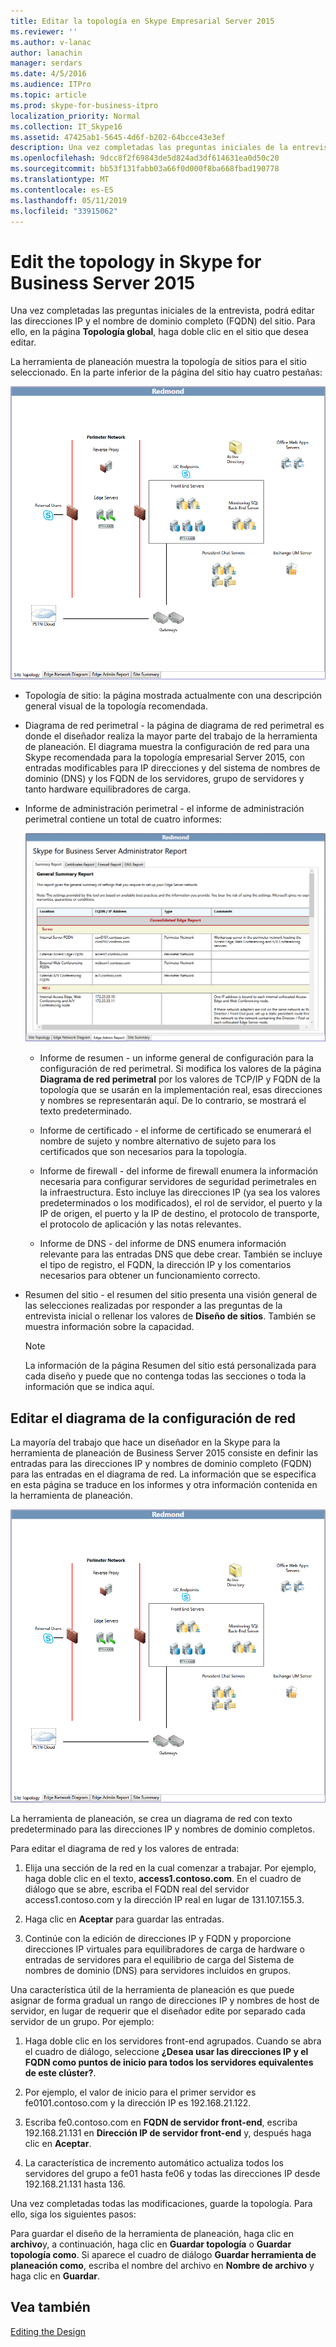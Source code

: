 ```yaml
---
title: Editar la topología en Skype Empresarial Server 2015
ms.reviewer: ''
ms.author: v-lanac
author: lanachin
manager: serdars
ms.date: 4/5/2016
ms.audience: ITPro
ms.topic: article
ms.prod: skype-for-business-itpro
localization_priority: Normal
ms.collection: IT_Skype16
ms.assetid: 47425ab1-5645-4d6f-b202-64bcce43e3ef
description: Una vez completadas las preguntas iniciales de la entrevista, podrá editar las direcciones IP y el nombre de dominio completo (FQDN) del sitio. Para ello, en la página Topología global, haga doble clic en el sitio que desea editar.
ms.openlocfilehash: 9dcc8f2f69843de5d824ad3df614631ea0d50c20
ms.sourcegitcommit: bb53f131fabb03a66f0d000f8ba668fbad190778
ms.translationtype: MT
ms.contentlocale: es-ES
ms.lasthandoff: 05/11/2019
ms.locfileid: "33915062"
---
```

# <a name="edit-the-topology-in-skype-for-business-server-2015"></a>Edit the topology in Skype for Business Server 2015

Una vez completadas las preguntas iniciales de la entrevista, podrá editar las direcciones IP y el nombre de dominio completo (FQDN) del sitio. Para ello, en la página **Topología global**, haga doble clic en el sitio que desea editar.

La herramienta de planeación muestra la topología de sitios para el sitio seleccionado. En la parte inferior de la página del sitio hay cuatro pestañas:

![Herramienta de planeación - Topología del sitio](../../media/Planning_Tool_Site_Topology.png)

- Topología de sitio: la página mostrada actualmente con una descripción general visual de la topología recomendada.

- Diagrama de red perimetral - la página de diagrama de red perimetral es donde el diseñador realiza la mayor parte del trabajo de la herramienta de planeación. El diagrama muestra la configuración de red para una Skype recomendada para la topología empresarial Server 2015, con entradas modificables para IP direcciones y del sistema de nombres de dominio (DNS) y los FQDN de los servidores, grupo de servidores y tanto hardware equilibradores de carga.

- Informe de administración perimetral - el informe de administración perimetral contiene un total de cuatro informes:

     ![Página Informe de administración de servidores perimetrales](../../media/Planning_Tool_Summary_Report.png)

  - Informe de resumen - un informe general de configuración para la configuración de red perimetral. Si modifica los valores de la página **Diagrama de red perimetral** por los valores de TCP/IP y FQDN de la topología que se usarán en la implementación real, esas direcciones y nombres se representarán aquí. De lo contrario, se mostrará el texto predeterminado.

  - Informe de certificado - el informe de certificado se enumerará el nombre de sujeto y nombre alternativo de sujeto para los certificados que son necesarios para la topología.

  - Informe de firewall - del informe de firewall enumera la información necesaria para configurar servidores de seguridad perimetrales en la infraestructura. Esto incluye las direcciones IP (ya sea los valores predeterminados o los modificados), el rol de servidor, el puerto y la IP de origen, el puerto y la IP de destino, el protocolo de transporte, el protocolo de aplicación y las notas relevantes.

  - Informe de DNS - del informe de DNS enumera información relevante para las entradas DNS que debe crear. También se incluye el tipo de registro, el FQDN, la dirección IP y los comentarios necesarios para obtener un funcionamiento correcto.

- Resumen del sitio - el resumen del sitio presenta una visión general de las selecciones realizadas por responder a las preguntas de la entrevista inicial o rellenar los valores de **Diseño de sitios**. También se muestra información sobre la capacidad.

    > [!NOTE]
    > La información de la página Resumen del sitio está personalizada para cada diseño y puede que no contenga todas las secciones o toda la información que se indica aquí.

## <a name="edit-the-network-configuration-diagram"></a>Editar el diagrama de la configuración de red
<a name="Edit_Network_diagram"> </a>

La mayoría del trabajo que hace un diseñador en la Skype para la herramienta de planeación de Business Server 2015 consiste en definir las entradas para las direcciones IP y nombres de dominio completo (FQDN) para las entradas en el diagrama de red. La información que se especifica en esta página se traduce en los informes y otra información contenida en la herramienta de planeación.

![Diagrama de red de la Herramienta de planeación](../../media/Planning_Tool_Network_Diagram.png)

La herramienta de planeación, se crea un diagrama de red con texto predeterminado para las direcciones IP y nombres de dominio completos.

Para editar el diagrama de red y los valores de entrada:

1. Elija una sección de la red en la cual comenzar a trabajar. Por ejemplo, haga doble clic en el texto, **access1.contoso.com**. En el cuadro de diálogo que se abre, escriba el FQDN real del servidor access1.contoso.com y la dirección IP real en lugar de 131.107.155.3.

2. Haga clic en **Aceptar** para guardar las entradas.

3. Continúe con la edición de direcciones IP y FQDN y proporcione direcciones IP virtuales para equilibradores de carga de hardware o entradas de servidores para el equilibrio de carga del Sistema de nombres de dominio (DNS) para servidores incluidos en grupos.

Una característica útil de la herramienta de planeación es que puede asignar de forma gradual un rango de direcciones IP y nombres de host de servidor, en lugar de requerir que el diseñador edite por separado cada servidor de un grupo. Por ejemplo:

1. Haga doble clic en los servidores front-end agrupados. Cuando se abra el cuadro de diálogo, seleccione **¿Desea usar las direcciones IP y el FQDN como puntos de inicio para todos los servidores equivalentes de este clúster?**.

2. Por ejemplo, el valor de inicio para el primer servidor es fe0101.contoso.com y la dirección IP es 192.168.21.122.

3. Escriba fe0.contoso.com en **FQDN de servidor front-end**, escriba 192.168.21.131 en **Dirección IP de servidor front-end** y, después haga clic en **Aceptar**.

4. La característica de incremento automático actualiza todos los servidores del grupo a fe01 hasta fe06 y todas las direcciones IP desde 192.168.21.131 hasta 136.

Una vez completadas todas las modificaciones, guarde la topología. Para ello, siga los siguientes pasos:

Para guardar el diseño de la herramienta de planeación, haga clic en **archivo**y, a continuación, haga clic en **Guardar topología** o **Guardar topología como**. Si aparece el cuadro de diálogo **Guardar herramienta de planeación como**, escriba el nombre del archivo en **Nombre de archivo** y haga clic en **Guardar**.

## <a name="see-also"></a>Vea también
<a name="Edit_Network_diagram"> </a>

[Editing the Design](https://technet.microsoft.com/library/08f639ba-0e5f-4ae7-9191-c3d96c25b169.aspx)
